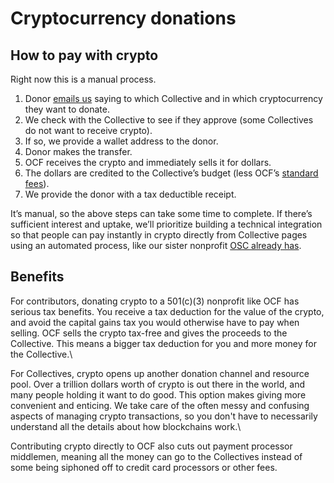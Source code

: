 # Cryptocurrency donations

## How to pay with crypto

Right now this is a manual process.&#x20;

1. Donor [emails us](https://opencollective.com/redirect?url=mailto%3Acontact%40opencollective.foundation) saying to which Collective and in which cryptocurrency they want to donate.&#x20;
2. We check with the Collective to see if they approve (some Collectives do not want to receive crypto).&#x20;
3. If so, we provide a wallet address to the donor.
4. Donor makes the transfer.
5. OCF receives the crypto and immediately sells it for dollars.
6. The dollars are credited to the Collective’s budget (less OCF’s [standard fees](https://docs.opencollective.foundation/how-it-works/fees)).
7. We provide the donor with a tax deductible receipt.

It’s manual, so the above steps can take some time to complete. If there’s sufficient interest and uptake, we’ll prioritize building a technical integration so that people can pay instantly in crypto directly from Collective pages using an automated process, like our sister nonprofit [OSC already has](https://blog.opencollective.com/support-open-source-software-using-crypto/).

## Benefits

For contributors, donating crypto to a 501(c)(3) nonprofit like OCF has serious tax benefits. You receive a tax deduction for the value of the crypto, and avoid the capital gains tax you would otherwise have to pay when selling. OCF sells the crypto tax-free and gives the proceeds to the Collective. This means a bigger tax deduction for you and more money for the Collective.\


For Collectives, crypto opens up another donation channel and resource pool. Over a trillion dollars worth of crypto is out there in the world, and many people holding it want to do good. This option makes giving more convenient and enticing. We take care of the often messy and confusing aspects of managing crypto transactions, so you don't have to necessarily understand all the details about how blockchains work.\


Contributing crypto directly to OCF also cuts out payment processor middlemen, meaning all the money can go to the Collectives instead of some being siphoned off to credit card processors or other fees.&#x20;
